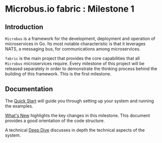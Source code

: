 # Microbus.io fabric : Milestone 1

## Introduction

`Microbus` is a framework for the development, deployment and operation of microservices in Go. Its most notable characteristic is that it leverages NATS, a messaging bus, for communications among microservices.

`fabric` is the main project that provides the core capabilities that all `Microbus` microservices require. Every milestone of this project will be released separately in order to demonstrate the thinking process behind the building of this framework. This is the first milestone.

## Documentation

The [Quick Start](docs/quick-start.md) will guide you through setting up your system and running the examples.

[What's New](docs/whats-new.md) highlights the key changes in this milestone. This document provides a good orientation of the code structure.

A technical [Deep Dive](docs/deep-dive.md) discusses in depth the technical aspects of the system.
